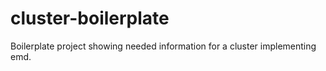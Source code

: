 cluster-boilerplate
===================

Boilerplate project showing needed information for a cluster implementing emd.
